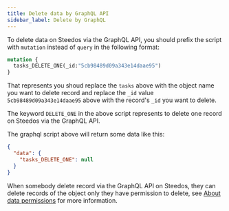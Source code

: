 ```yaml
---
title: Delete data by GraphQL API
sidebar_label: Delete by GraphQL
---
```


To delete data on Steedos via the GraphQL API, you should prefix the script with `mutation` instead of `query` in the following format:

```graphql
mutation {
  tasks_DELETE_ONE(_id:"5cb98489d09a343e14daae95")
}
```

That represents you shoud replace the `tasks` above with the object name you want to delete record and replace the `_id` value `5cb98489d09a343e14daae95` above with the record's `_id` you want to delete.

The keyword `DELETE_ONE` in the above script represents to delete one record on Steedos via the GraphQL API.

The graphql script above will return some data like this:

```json
{
  "data": {
    "tasks_DELETE_ONE": null
  }
}
```

When somebody delete record via the GraphQL API on Steedos, they can delete records of the object only they have permission to delete, see [About data permissions](/docs/api/graphql#about-data-permissions) for more information.
